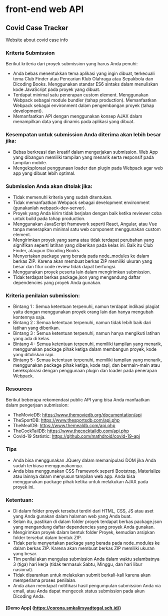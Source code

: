 # front-end web API
## Covid Case Tracker
Website about covid case info

### Kriteria Submission
Berikut kriteria dari proyek submission yang harus Anda penuhi:

- Anda bebas menentukkan tema aplikasi yang ingin dibuat, terkecuali tema Club Finder atau Pencarian Klub Olahraga atau Sepakbola dan Dicoding Books.
Menggunakan standar ES6 sintaks dalam menuliskan kode JavaScript pada proyek yang dibuat.
- Terdapat minimal satu penerapan custom element.
Menggunakan Webpack sebagai module bundler (tahap production).
Memanfaatkan Webpack sebagai environment dalam pengembangan proyek (tahap development).
- Memanfaatkan API dengan menggunakan konsep AJAX dalam menampilkan data yang dinamis pada aplikasi yang dibuat.

### Kesempatan untuk submission Anda diterima akan lebih besar jika:
- Bebas berkreasi dan kreatif dalam mengerjakan submission.
Web App yang dibangun memiliki tampilan yang menarik serta responsif pada tampilan mobile.
- Mengeksplorasi penggunaan loader dan plugin pada Webpack agar web app yang dibuat lebih optimal.

### Submission Anda akan ditolak jika:
- Tidak memenuhi kriteria yang sudah ditentukan.
- Tidak memanfaatkan Webpack sebagai development environment (gunakanlah webpack-dev-server).
- Proyek yang Anda kirim tidak berjalan dengan baik ketika reviewer coba untuk build pada tahap production.
- Menggunakan JavaScript framework seperti React, Angular, atau Vue tanpa menerapkan minimal satu web component menggunakan custom element.
- Mengirimkan proyek yang sama atau tidak terdapat perubahan yang signifikan seperti latihan yang diberikan pada kelas ini. Baik itu Club Finder, ataupun Dicoding Books.
- Menyertakan package yang berada pada node_modules ke dalam berkas ZIP. Karena akan membuat berkas ZIP memiliki ukuran yang besar dan fitur code review tidak dapat berfungsi.
- Menggunakan proyek peserta lain dalam mengirimkan submission.
- Tidak terdapat berkas package.json yang mengandung daftar dependencies yang proyek Anda gunakan.

### Kriteria penilaian submission:
- Bintang 1 : Semua ketentuan terpenuhi, namun terdapat indikasi plagiat yaitu dengan menggunakan proyek orang lain dan hanya mengubah kontennya saja.
- Bintang 2 : Semua ketentuan terpenuhi, namun tidak lebih baik dari latihan yang diberikan.
- Bintang 3 : Semua ketentuan terpenuhi, namun hanya mengikuti latihan yang ada di kelas.
- Bintang 4 : Semua ketentuan terpenuhi, memiliki tampilan yang menarik, menggunakan package pihak ketiga dalam membangun proyek, kode yang dituliskan rapi.
- Bintang 5 : Semua ketentuan terpenuhi, memiliki tampilan yang menarik, menggunakan package pihak ketiga, kode rapi, dan bermain-main atau bereksplorasi dengan penggunaan plugin dan loader pada penerapan Webpack.

### Resources
Berikut beberapa rekomendasi public API yang bisa Anda manfaatkan dalam pengerjaan submission:

- TheMovieDB: https://www.themoviedb.org/documentation/api
- TheSportDB: https://www.thesportsdb.com/api.php
- TheMealDB: https://www.themealdb.com/api.php
- TheCockTailDB: https://www.thecocktaildb.com/api.php
- Covid-19 Statistic: https://github.com/mathdroid/covid-19-api

### Tips
- Anda bisa menggunakan JQuery dalam memanipulasi DOM jika Anda sudah terbiasa menggunakannya.
- Anda bisa menggunakan CSS Framework seperti Bootstrap, Materialize atau lainnya dalam menyusun tampilan web app.
Anda bisa menggunakan package pihak ketika untuk melakukan AJAX pada proyek ini.

### Ketentuan:
- Di dalam folder proyek tersebut terdiri dari HTML, CSS, JS atau aset yang Anda gunakan dalam halaman web yang Anda buat.
- Selain itu, pastikan di dalam folder proyek terdapat berkas package.json yang mengandung daftar dependencies yang proyek Anda gunakan.
- Mengirimkan proyek dalam bentuk folder Proyek, kemudian arsipkan folder tersebut dalam bentuk ZIP.
- Tidak perlu menyertakan package yang berada pada node_modules ke dalam berkas ZIP. Karena akan membuat berkas ZIP memiliki ukuran yang besar.
- Tim penilai akan mengulas submission Anda dalam waktu selambatnya 3 (tiga) hari kerja (tidak termasuk Sabtu, Minggu, dan hari libur nasional).
- Tidak disarankan untuk melakukan submit berkali-kali karena akan memperlama proses penilaian.
- Anda akan mendapat notifikasi hasil pengumpulan submission Anda via email, atau Anda dapat mengecek status submission pada akun Dicoding Anda.

#### [Demo App] (https://corona.smkalirsyadtegal.sch.id/)
